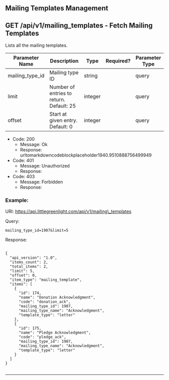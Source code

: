 Mailing Templates Management
----------------------------

GET /api/v1/mailing\_templates - Fetch Mailing Templates
--------------------------------------------------------

Lists all the mailing templates.


|Parameter Name |Description                             |Type   |Required?|Parameter Type|
|---------------|----------------------------------------|-------|---------|--------------|
|mailing_type_id|Mailing type ID                         |string |         |query         |
|limit          |Number of entries to return. Default: 25|integer|         |query         |
|offset         |Start at given entry. Default: 0        |integer|         |query         |




* Code: 200
  * Message: Ok
  * Response:                 urltomarkdowncodeblockplaceholder1940.9510888756499949              
* Code: 401
  * Message: Unauthorized
  * Response: 
* Code: 403
  * Message: Forbidden
  * Response: 


### Example:

URI: https://api.littlegreenlight.com/api/v1/mailing\_templates

Query:

```
mailing_type_id=1907&limit=5
```


Response:

```
                  
{
  "api_version": "1.0",
  "items_count": 2,
  "total_items": 2,
  "limit": 5,
  "offset": 0,
  "item_type": "mailing_template",
  "items": [
    {
      "id": 174,
      "name": "Donation Acknowledgment",
      "code": "donation_ack",
      "mailing_type_id": 1907,
      "mailing_type_name": "Acknowledgment",
      "template_type": "letter"
    },
    {
      "id": 175,
      "name": "Pledge Acknowledgment",
      "code": "pledge_ack",
      "mailing_type_id": 1907,
      "mailing_type_name": "Acknowledgment",
      "template_type": "letter"
    }
  ]
}
                
```


* * *

